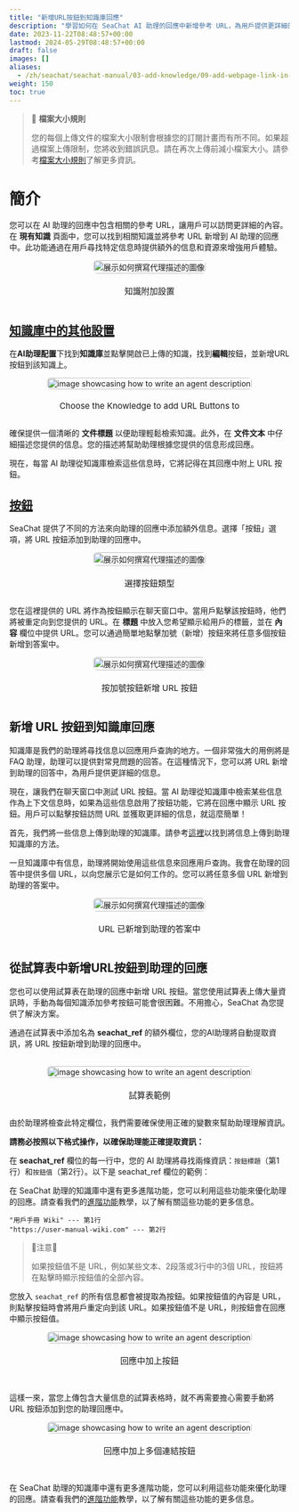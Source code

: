 ```yaml
---
title: "新增URL按鈕到知識庫回應"
description: "學習如何在 SeaChat AI 助理的回應中新增參考 URL，為用戶提供更詳細的信息。本指南將帶您通過在「現有知識」頁面中新增 URL，豐富 AI 助理的互動。包括的 YouTube 視頻教程將詳細展示這個過程，確保易於理解和實施這些增強功能。通過新增 URL，您的 AI 助理將能夠提供更全面的客戶支持，提升用戶體驗。"
date: 2023-11-22T08:48:57+00:00
lastmod: 2024-05-29T08:48:57+00:00
draft: false
images: []
aliases:
  - /zh/seachat/seachat-manual/03-add-knowledge/09-add-webpage-link-in-answers/
weight: 150
toc: true
---
```

> 🧭 **檔案大小規則**
>
> 您的每個上傳文件的檔案大小限制會根據您的訂閱計畫而有所不同。如果超過檔案上傳限制，您將收到錯誤訊息。請在再次上傳前減小檔案大小。請參考[檔案大小規則](https://wiki.seasalt.ai/seachat/seachat-manual/03-add-knowledge/file-size-rule/)了解更多資訊。


# 簡介

您可以在 AI 助理的回應中包含相關的參考 URL，讓用戶可以訪問更詳細的內容。在 **現有知識** 頁面中，您可以找到相關知識並將參考 URL 新增到 AI 助理的回應中。此功能通過在用戶尋找特定信息時提供額外的信息和資源來增強用戶體驗。

<div id="additional-setting-ui" style="display: flex; flex-direction: column; align-items: center;">
<div style="width: 100%; text-align: center; display: flex; flex-direction: column; align-items: center; justify-item: center">
    <a href="/images/seachat/zh/knowledge-advanced-features/url-button/new-kb-ui.png" target="_blank">
    <img width="100%" style="border-radius: 0.4rem; cursor: zoom-in;" src="/images/seachat/zh/knowledge-advanced-features/url-button/new-kb-ui.png" alt="展示如何撰寫代理描述的圖像">
    </a>
</div>
    <p style="margin-top: 20px; font-size: 15px">知識附加設置</p>
</div>

## [知識庫中的其他設置](#additional-setting-ui)

在**AI助理配置**下找到**知識庫**並點擊開啟已上傳的知識，找到**編輯**按鈕，並新增URL按鈕到該知識上。

<div id="additional-setting-ui" style="display: flex; flex-direction: column; align-items: center;">
<div style="width: 100%; text-align: center; display: flex; flex-direction: column; align-items: center; justify-item: center">
    <a href="/images/seachat/zh/knowledge-advanced-features/url-button/choose-knowledge.png" target="_blank">
    <img width="100%" style="border-radius: 0.4rem; cursor: zoom-in;" src="/images/seachat/zh/knowledge-advanced-features/url-button/choose-knowledge.png" alt="image showcasing how to write an agent description">
    </a>
</div>
    <p style="margin-top: 20px; font-size: 15px">Choose the Knowledge to add URL Buttons to</p>
</div>

確保提供一個清晰的 **文件標題** 以便助理輕鬆檢索知識。此外，在 **文件文本** 中仔細描述您提供的信息。您的描述將幫助助理根據您提供的信息形成回應。

現在，每當 AI 助理從知識庫檢索這些信息時，它將記得在其回應中附上 URL 按鈕。

## [按鈕](#additional-setting-ui)

SeaChat 提供了不同的方法來向助理的回應中添加額外信息。選擇「按鈕」選項，將 URL 按鈕添加到助理的回應中。

<div id="additional-setting-ui" style="display: flex; flex-direction: column; align-items: center;">
<div style="width: 100%; text-align: center; display: flex; flex-direction: column; align-items: center; justify-item: center">
    <a href="/images/seachat/zh/knowledge-advanced-features/url-button/choose-button.png" target="_blank">
    <img width="100%" style="border-radius: 0.4rem; cursor: zoom-in;" src="/images/seachat/zh/knowledge-advanced-features/url-button/choose-button.png" alt="展示如何撰寫代理描述的圖像">
    </a>
</div>
    <p style="margin-top: 20px; font-size: 15px"> 選擇按鈕類型</p>
</div>

您在這裡提供的 URL 將作為按鈕顯示在聊天窗口中。當用戶點擊該按鈕時，他們將被重定向到您提供的 URL。在 **標題** 中放入您希望顯示給用戶的標籤，並在 **內容** 欄位中提供 URL。您可以通過簡單地點擊加號（新增）按鈕來將任意多個按鈕新增到答案中。

<div id="additional-setting-ui" style="display: flex; flex-direction: column; align-items: center;">
<div style="width: 100%; text-align: center; display: flex; flex-direction: column; align-items: center; justify-item: center">
    <a href="/images/seachat/zh/knowledge-advanced-features/url-button/add-more-url.png" target="_blank">
    <img width="100%" style="border-radius: 0.4rem; cursor: zoom-in;" src="/images/seachat/zh/knowledge-advanced-features/url-button/add-more-url.png" alt="展示如何撰寫代理描述的圖像">
    </a>
</div>
    <p style="margin-top: 20px; font-size: 15px">按加號按鈕新增 URL 按鈕</p>
</div>

## 新增 URL 按鈕到知識庫回應

知識庫是我們的助理將尋找信息以回應用戶查詢的地方。一個非常強大的用例將是 FAQ 助理，助理可以提供對常見問題的回答。在這種情況下，您可以將 URL 新增到助理的回答中，為用戶提供更詳細的信息。

現在，讓我們在聊天窗口中測試 URL 按鈕。當 AI 助理從知識庫中檢索某些信息作為上下文信息時，如果為這些信息啟用了按鈕功能，它將在回應中顯示 URL 按鈕。用戶可以點擊按鈕訪問 URL 並獲取更詳細的信息，就這麼簡單！

首先，我們將一些信息上傳到助理的知識庫。請參考[這裡](/zh/seachat/seachat-manual/03-add-knowledge/)以找到將信息上傳到助理知識庫的方法。

一旦知識庫中有信息，助理將開始使用這些信息來回應用戶查詢。我會在助理的回答中提供多個 URL，以向您展示它是如何工作的。您可以將任意多個 URL 新增到助理的答案中。

<div id="additional-setting-ui" style="display: flex; flex-direction: column; align-items: center;">
<div style="width: 100%; text-align: center; display: flex; flex-direction: column; align-items: center; justify-item: center">
    <a href="/images/seachat/zh/knowledge-advanced-features/url-button/url-to-answer.png" target="_blank">
    <img width="100%" style="border-radius: 0.4rem; cursor: zoom-in;" src="/images/seachat/zh/knowledge-advanced-features/url-button/url-to-answer.png" alt="展示如何撰寫代理描述的圖像">
    </a>
</div>
    <p style="margin-top: 20px; font-size: 15px">URL 已新增到助理的答案中</p>
</div>

## 從試算表中新增URL按鈕到助理的回應

您也可以使用試算表在助理的回應中新增 URL 按鈕。當您使用試算表上傳大量資訊時，手動為每個知識添加參考按鈕可能會很困難。不用擔心，SeaChat 為您提供了解決方案。

通過在試算表中添加名為 **seachat_ref** 的額外欄位，您的AI助理將自動提取資訊，將 URL 按鈕新增到助理的回應中。

<br/>

<div id="additional-setting-ui" style="display: flex; flex-direction: column; align-items: center;">
<div style="width: 100%; text-align: center; display: flex; flex-direction: column; align-items: center; justify-item: center">
    <a href="/images/seachat/zh/knowledge-advanced-features/url-button/spreadsheet-example.png" target="_blank">
    <img width="100%" style="border-radius: 0.4rem; cursor: zoom-in;" src="/images/seachat/zh/knowledge-advanced-features/url-button/spreadsheet-example.png" alt="image showcasing how to write an agent description">
    </a>
</div>
    <p style="margin-top: 20px; font-size: 15px">試算表範例</p>
</div>

由於助理將檢查此特定欄位，我們需要確保使用正確的變數來幫助助理理解資訊。

**請務必按照以下格式操作，以確保助理能正確提取資訊：**

在 **seachat_ref** 欄位的每一行中，您的 AI 助理將尋找兩條資訊：<code>按鈕標題</code>（第1行）和<code>按鈕值</code>（第2行）。以下是 seachat_ref 欄位的範例：

在 SeaChat 助理的知識庫中還有更多進階功能，您可以利用這些功能來優化助理的回應。請查看我們的[進階功能](/zh/seachat/seachat-manual/03-add-knowledge/09-advanced-features/)教學，以了解有關這些功能的更多信息。

```
"用戶手冊 Wiki" --- 第1行
"https://user-manual-wiki.com" --- 第2行
```

> 🚨注意🚨
>
> 如果按鈕值不是 URL，例如某些文本、2段落或3行中的3個 URL，按鈕將在點擊時顯示按鈕值的全部內容。


您放入 `seachat_ref` 的所有信息都會被提取為按鈕。如果按鈕值的內容是 URL，則點擊按鈕時會將用戶重定向到該 URL。如果按鈕值不是 URL，則按鈕會在回應中顯示按鈕值。

<div id="additional-setting-ui" style="display: flex; flex-direction: column; align-items: center;">
<div style="width: 100%; text-align: center; display: flex; flex-direction: column; align-items: center; justify-item: center">
    <a href="/images/seachat/zh/knowledge-advanced-features/url-button/non-url-buttons.png" target="_blank">
    <img width="100%" style="border-radius: 0.4rem; cursor: zoom-in;" src="/images/seachat/zh/knowledge-advanced-features/url-button/non-url-buttons.png" alt="image showcasing how to write an agent description">
    </a>
</div>
    <p style="margin-top: 20px; font-size: 15px">回應中加上按鈕</p>
</div>


<br/>

這樣一來，當您上傳包含大量信息的試算表格時，就不再需要擔心需要手動將 URL 按鈕添加到您的助理回應中。

<div id="additional-setting-ui" style="display: flex; flex-direction: column; align-items: center;">
<div style="width: 100%; text-align: center; display: flex; flex-direction: column; align-items: center; justify-item: center">
    <a href="/images/seachat/zh/knowledge-advanced-features/url-button/spreadsheet-url-buttons.png" target="_blank">
    <img width="100%" style="border-radius: 0.4rem; cursor: zoom-in;" src="/images/seachat/zh/knowledge-advanced-features/url-button/spreadsheet-url-buttons.png" alt="image showcasing how to write an agent description">
    </a>
</div>
    <p style="margin-top: 20px; font-size: 15px">回應中加上多個連結按鈕</p>
</div>


<br/>

在 SeaChat 助理的知識庫中還有更多進階功能，您可以利用這些功能來優化助理的回應。請查看我們的[進階功能](/zh/seachat/seachat-manual/03-add-knowledge/09-advanced-features/)教學，以了解有關這些功能的更多信息。
